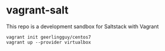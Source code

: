 # vagrant-salt

This repo is a development sandbox for Saltstack with Vagrant 

```
vagrant init geerlingguy/centos7
vagrant up --provider virtualbox
```
